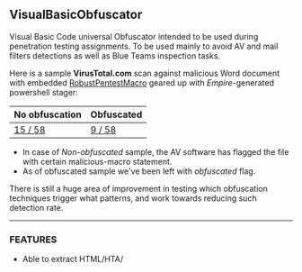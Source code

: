 ## VisualBasicObfuscator
Visual Basic Code universal Obfuscator intended to be used during penetration testing assignments.
To be used mainly to avoid AV and mail filters detections as well as Blue Teams inspection tasks.

Here is a sample **VirusTotal.com** scan against malicious Word document with embedded [RobustPentestMacro](https://github.com/mgeeky/RobustPentestMacro) geared up with _Empire_-generated powershell stager:

No obfuscation | Obfuscated 
--- | ---
[15 / 58](https://www.virustotal.com/#/file/d45af91e7a46cedc0aaa68a79eea48f19f47cdf2202e8347e61c178d987e2dcd/detection) | [9 / 58](https://www.virustotal.com/#/file/ea2e812c62543946f9f175b4183db2555d69673307bb046138b41e7fa9f63b91/detection)

- In case of _Non-obfuscated_ sample, the AV software has flagged the file with certain malicious-macro statement.
- As of obfuscated sample we've been left with _obfuscated_ flag.

There is still a huge area of improvement in testing which obfuscation techniques trigger what patterns, and work towards reducing such detection rate.


---

### FEATURES

- Able to extract HTML/HTA/<script> contents
- Able to obfuscate arrays of numbers and characters
- Obfuscating strings via Bit Shuffling and base64 encoding (_as described in D.Knuth's vol.4a chapter 7.1.3_). This method produces smaller in size results (approx. 66% smaller resulting scripts)
- Merging long concatenated lines into variables appendings to avoid maximum number of continuing lines (24)
- Junk insertion, smart enough to avoid breaking syntax outside of routines
- Sensitive to quote escapes within strings, detecting consecutive lines concatenation
- Variables, Globals, Constants, function names, function parameters names randomization
- Comments, indents and blank lines removal,



```
usage: obfuscate.py [-h] [-o OUTPUT] [-N | -g GARBAGE | -G | -C]
                    [-m MIN_VAR_LEN] [-r RESERVED] [-v | -q]
                    input_file

Attempts to obfuscate an input visual basic script in order to prevent curious
eyes from reading over it.

positional arguments:
  input_file            Visual Basic script to be obfuscated.

optional arguments:
  -h, --help            show this help message and exit
  -o OUTPUT, --output OUTPUT
                        Output file. Default: stdout
  -N, --normalize       Don't perform obfuscation, do only code normalization
                        (like long strings transformation).
  -g GARBAGE, --garbage GARBAGE
                        Percent of garbage to append to the obfuscated code.
                        Default: 12%.
  -G, --no-garbage      Don't append any garbage.
  -C, --no-colors       Dont use colors.
  -m MIN_VAR_LEN, --min-var-len MIN_VAR_LEN
                        Minimum length of variable to include in name
                        obfuscation. Too short value may break the original
                        script. Default: 5.
  -r RESERVED, --reserved RESERVED
                        Reserved word/name that should not be obfuscated (in
                        case some name has to be in original script cause it
                        may break it otherwise). Repeat the option for more
                        words.
  -v, --verbose         Verbose output.
  -q, --quiet           No unnecessary output.
```

---


## Obfuscation example

**Original form** 

```
Const MY_CONSTANTS = "Some super const"
Dim AnotherVariable As String

Sub MyTestSub(ByVal arg1 As String)
    ' The below real-world used query contains nested quotes/apostrophes
    ' That could confuse `removeComments` routine
    Query = "SELECT * FROM __InstanceModificationEvent WITHIN 60 " _
    & "WHERE TargetInstance ISA 'Win32_PerfFormattedData_PerfOS_System' " _
    & "AND TargetInstance.SystemUpTime >= 200 AND " _
    & "TargetInstance.SystemUpTime < 320"

    Dim arr As Variant
    arr = Array(1, 2, 3, 4, 5, 6)   ' This is an inline comment

    Dim var1, var2
    var1 = "Testing Short string"
    var2 = "short"

    '
    ' This is a comment
    '
    Dim longString
    longString = "1. this is some very long string concatenated."
    longString = longString + "2. this is some very long string concatenated."
    longString = longString + "3. this is some very long string concatenated."
    longString = longString + "4. this is some very long string concatenated."

    longString = longString + "5. this is some very long string concatenated." _
    & "6. this is some very long string concatenated." _
    & "7. this is some very long string concatenated." _
    & "8. this is some very long string concatenated." _
    & "9. this is some very long string concatenated."

    Dim somecondition As Boolean
    somecondition = False
    If somecondition <> False Then
        Exit Sub
    End If

    MsgBox ("Test1(Constant): " & MY_CONSTANTS)
    MsgBox ("Test2(Query): " & Query)
    MsgBox ("Test3(var1 + var2): " & var1 & var2)
    MsgBox ("Test4(longString): " & longString)
    MsgBox ("Test5(Array's contents): " & Join(arr, ","))

End Sub

Sub test()
    MyTestSub (0)
End Sub
```

---

**Obfuscated form**:

Invocation - we have to specify that the macro is named `test` and therefore this Sub name shall not be mangled:

```
bash $ ./obfuscate.py -r test -v demo.vbs
```

Output (mind that _Constants_ contents cannot be anyhow obfuscated, as they have to be known at compile time):

```
Const MY_CONSTANTS="Some super const"
Dim H5AyJRiT As String
Sub LdzqEiHkpovt(ByVal arg1 As String)
K8fqa=onOrpZJSZL("Aq0oV8IwZBFohAVdSO6+TJjg8124pPFV0K9zUbqn0FD4q9xWwLr1VWiukEpQooxWoBBRCQ==") _
& onOrpZJSZL("EuqkUgCucEii6dFXmODzXbik8VU4hYBYaI3RSep3F0yIoVRf2qdRXaC8cF2g4sBVMLVhXSrsnVOC9+9aoK/cFw==") _
& onOrpZJSZL("EKhhEYinVF5gsvxV4rD0V6ptPFGgvXNeoPMiXbCp8hGyU1YDoBQQQg==") _
& onOrpZJSZL("iKdUXmCy/FXisPRXqm08UaC9c16g8yJdsKnyEahC1go=")
Dim arr As Variant
arr=Array(3256/3256,293-291,-1964+1967,-2979+2983,1678-1673,342-336)
Dim var1,var2
var1=onOrpZJSZL(Chr(Int("&H69"))&Chr(&H4f)&Chr(Int("&H50"))&Chr(Int("&H51"))&"X"&Chr(55)&Chr(Int("&H69"))&Chr(Int("111"))&Chr(Int("56"))&Chr(Int("120"))&Chr(&H47)&Chr(&H61)&Chr(&H36)&Chr(-209+289)&Chr(Int("120"))&Chr(Int("&H53"))&Chr(113)&Chr(Int("&H4f"))&Chr(76)&"Q"&Chr(Int("84"))&Chr(114)&"q"&Chr(&H74)&Chr(88)&Chr(70)&Chr(-2196+2285)&Chr(Int("&H3d")))
var2=Chr(Int("115"))&Chr(Int("104"))&Chr(111)&"r"&Chr(1900-1784)
Dim oAQ96qYI As String
oAQ96qYI=Chr(&H4c)&Chr(56)&Chr(Int("&H79"))&Chr(112)&Chr(111)&Chr(76)&Chr(Int("48"))&Chr(Int("&H50"))&Chr(78645/749)&Chr(&H45)&Chr(&H49)&Chr(110)&Chr(Int("78"))&Chr(Int("97"))&Chr(2431-2328)&Chr(&H52)&Chr(-1842+1955)&Chr(3538-3458)&"7"&Chr(Int("104"))&Chr(121)
Dim ChtxGWGe As String
ChtxGWGe=Chr(1513-1429)&Chr(80)&Chr(Int("69"))&Chr(121)&Chr(Int("122"))&Chr(&H41)&Chr(Int("&H73"))&Chr(Int("&H31"))&Chr(Int("&H76"))&"l"&"k"&Chr(Int("&H33"))&Chr(Int("67"))&Chr(&H42)&Chr(51)&Chr(&H78)&Chr(&H37)&Chr(&H71)&Chr(878-766)&Chr(2660-2571)&Chr(Int("71"))&Chr(Int("&H58"))&Chr(77)&Chr(113)&Chr(78276/1186)
Dim E1X9VVBEe
E1X9VVBEe=onOrpZJSZL("sEBxR7ih0higdXdQsqvyEernUFv4iNxVquLwTLqtXFboid1Uoq1wXKKvUlw=")
E1X9VVBEe=E1X9VVBEe+onOrpZJSZL("skBRR7ih0higdXdQsqvyEernUFv4iNxVquLwTLqtXFboid1Uoq1wXKKvUlw=")
E1X9VVBEe=E1X9VVBEe+onOrpZJSZL("skBxR7ih0higdXdQsqvyEernUFv4iNxVquLwTLqtXFboid1Uoq1wXKKvUlw=")
E1X9VVBEe=E1X9VVBEe+onOrpZJSZL("sEJRR7ih0higdXdQsqvyEernUFv4iNxVquLwTLqtXFboid1Uoq1wXKKvUlw=")
E1X9VVBEe=E1X9VVBEe+onOrpZJSZL("sEJxR7ih0higdXdQsqvyEernUFv4iNxVquLwTLqtXFboid1Uoq1wXKKvUlw=") _
& onOrpZJSZL("skJRR7ih0higdXdQsqvyEernUFv4iNxVquLwTLqtXFboid1Uoq1wXKKvUlw=") _
& onOrpZJSZL("skJxR7ih0higdXdQsqvyEernUFv4iNxVquLwTLqtXFboid1Uoq1wXKKvUlw=") _
& onOrpZJSZL("sEBTR7ih0higdXdQsqvyEernUFv4iNxVquLwTLqtXFboid1Uoq1wXKKvUlw=") _
& onOrpZJSZL("sEBzR7ih0higdXdQsqvyEernUFv4iNxVquLwTLqtXFboid1Uoq1wXKKvUlw=")
Dim EKyef8cVxSrr As Boolean
Dim v9yzH As String
v9yzH="t"&Chr(Int("&H62"))&Chr(Int("57"))&"r"&Chr(&H57)&Chr(Int("&H61"))&Chr(Int("&H4c"))&"W"&Chr(Int("&H6b"))&Chr(109)&"x"&Chr(108)&Chr(Int("50"))&Chr(115)&Chr(&H6e)&"P"&Chr(&H36)&Chr(80)&Chr(86)&Chr(Int("108"))&Chr(Int("&H74"))
EKyef8cVxSrr=False
If EKyef8cVxSrr<>False Then
Exit Sub
End If
Dim P0HBOB As String
P0HBOB=Chr(-1358+1446)&Chr(-3235+3316)&Chr(27010/365)&"7"&Chr(Int("&H6c"))&Chr(75)&"R"&Chr(6462-6396)&Chr(Int("&H57"))&Chr(86)&Chr(Int("106"))&Chr(99)&Chr(49)&Chr(&H56)&Chr(52496/772)&Chr(&H64)&"s"&Chr(Int("&H66"))&Chr(8944-8832)&Chr(Int("&H63"))&Chr(Int("104"))&Chr(72)&Chr(&H43)&Chr(Int("107"))&Chr(Int("&H4b"))&Chr(-1162+1278)&Chr(3073-2984)&"e"
MsgBox ("Test1(Constant): " & MY_CONSTANTS)
MsgBox (onOrpZJSZL(Chr(105)&Chr(79)&Chr(75840/948)&Chr(Int("&H51"))&Chr(Int("&H58"))&"z"&Chr(-344+420)&"E"&Chr(Int("48"))&"E"&Chr(55)&"g"&Chr(2905-2789)&Chr(-294+412)&Chr(&H6b)&Chr(Int("89"))) & K8fqa)
MsgBox (onOrpZJSZL(Chr(&H69)&Chr(79)&Chr(80)&Chr(&H51)&Chr(895-807)&Chr(6451-6396)&Chr(&H71)&"M"&Chr(Int("&H63"))&Chr(&H45)&Chr(114)&Chr(-1738+1843)&Chr(&H4e)&Chr(Int("&H56"))&"Q"&Chr(&H43)&Chr(283938/2558)&Chr(Int("78"))&"D"&Chr(86)&Chr(85)&"b"&Chr(Int("&H6f"))&Chr(Int("66"))&"W"&"A"&Chr(111)&Chr(61)) & var1 & var2)
MsgBox (onOrpZJSZL(Chr(105)&"O"&Chr(Int("80"))&Chr(2870-2789)&Chr(&H58)&Chr(2709-2662)&Chr(Int("&H43"))&Chr(79)&Chr(Int("88"))&Chr(Int("69"))&Chr(196601/2209)&Chr(Int("&H71"))&Chr(&H34)&Chr(Int("&H39"))&"N"&Chr(3900/39)&Chr(Int("&H75"))&Chr(113)&Chr(-1542+1591)&"c"&Chr(Int("86"))&Chr(189417/1839)&Chr(&H3d)&"=") & E1X9VVBEe)

' Cut for brevity. One can see the rest of this output in 'demo-obfuscated.vbs'
' [...]
```

---

### TODO:

- Improve obfuscation routines
- ~~Add strings encoding/decoding routine based on some simple transformations~~
- Add strings array based obfuscation
- Add polymorphic code obfuscation with given key to put into document's metadata
- Add `Eval` based code obfuscation routines
- Offer the user functionality of storing encryption/decryption key in document's metadata.
- Reinforce variable names randomization to have var names randomized each time within function-block 
- Implement several techniques for avoiding detections implemented in [Revoke-Obfuscation](https://www.blackhat.com/docs/us-17/thursday/us-17-Bohannon-Revoke-Obfuscation-PowerShell-Obfuscation-Detection-And%20Evasion-Using-Science-wp.pdf), mainly for fun and for avoidance of generic PUA (_Potentially Unwatend Application_) detection algorithms in modern Anti-Virus softwares


---

### KNOWN BUGS:

- HTA script encoding when Javascript was used, should not be possible. Also - more tests are needed whether VBS script encoding within HTA actually works all the time.
- There is a bug within `removeComments` being called after `obfuscateString` that has added comments to surround `Declare PtrSafe Function` instructions. Such dynamically added junk-comments should be marked not to be removed, or get added after calling `removeComments` instead.
- Inserting junk that is not a comment doesn't work properly (something about function boundaries detection)
    (also junk insertion breaks the syntax, so it had been **disabled** temporarily until the bug gets fixed).
- ~~There is a bug with function parameters mangling that introduces various syntax errors and breaks~~
- If there is a string within quotes placed in the comment - it will wrongly get obfuscated breaking the syntax



---

### ☕ Show Support ☕

This and other projects are outcome of sleepless nights and **plenty of hard work**. If you like what I do and appreciate that I always give back to the community,
[Consider buying me a coffee](https://github.com/sponsors/mgeeky) _(or better a beer)_ just to say thank you! 💪 

---

## Author

```   
   Mariusz Banach / mgeeky, 21
   <mb [at] binary-offensive.com>
   (https://github.com/mgeeky)
```
